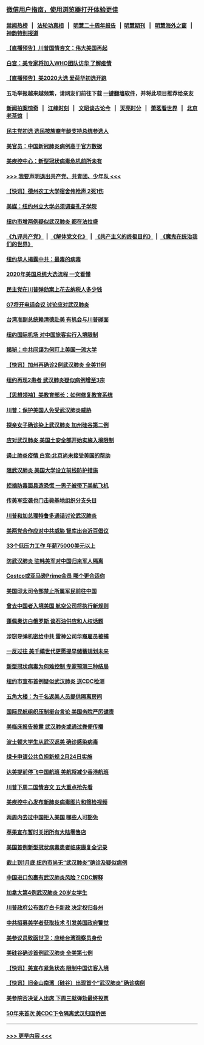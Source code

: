 ### [微信用户指南，使用浏览器打开体验更佳](https://github.com/gfw-breaker/banned-news1/blob/master/indexes/wechat-guide.md?t=0)
#### [禁闻热榜](热点新闻.md?t=0)  &nbsp;&nbsp;|&nbsp;&nbsp; [法轮功真相](https://github.com/gfw-breaker/truth/blob/master/README.md?t=0) &nbsp;&nbsp;|&nbsp;&nbsp; [明慧二十周年报告](https://github.com/gfw-breaker/mh-reports/blob/master/README.md?t=0) &nbsp;&nbsp;|&nbsp;&nbsp;[明慧期刊](https://github.com/gfw-breaker/mh-qikan) &nbsp;&nbsp;|&nbsp;&nbsp; [明慧海外之窗](https://github.com/gfw-breaker/mh-news/blob/master/README.md?t=0) &nbsp;&nbsp;|&nbsp;&nbsp; [神韵特别报道](https://github.com/gfw-breaker/mh-news/blob/master/shenyun.md?t=0)
#### [【直播预告】川普国情咨文：伟大美国再起](../pages/nsc412/n11842079.md?t=02040833) 
#### [白宫：美专家将加入WHO团队访华 了解疫情](../pages/nsc412/n11842198.md?t=02040833) 
#### [【直播预告】美2020大选 爱荷华初选开跑](../pages/nsc412/n11841820.md?t=02040833) 
#### 五毛举报越来越频繁，请网友们前往下载 [一键翻墙软件](https://github.com/gfw-breaker/ssr-accounts)，并将此项目推荐给亲友
#### [新闻拍案惊奇](https://github.com/gfw-breaker/banned-news1/blob/master/pages/link4.md) &nbsp;&nbsp;|&nbsp;&nbsp; [江峰时刻](https://github.com/gfw-breaker/banned-news1/blob/master/pages/link4.md) &nbsp;&nbsp;|&nbsp;&nbsp; [文昭谈古论今](https://github.com/gfw-breaker/banned-news1/blob/master/pages/link4.md) &nbsp;&nbsp;|&nbsp;&nbsp; [天亮时分](https://github.com/gfw-breaker/banned-news1/blob/master/pages/link4.md) &nbsp;&nbsp;|&nbsp;&nbsp; [萧茗看世界](https://github.com/gfw-breaker/banned-news1/blob/master/pages/link4.md) &nbsp;&nbsp;|&nbsp;&nbsp; [北京老茶馆](https://github.com/gfw-breaker/banned-news1/blob/master/pages/link4.md) &nbsp;&nbsp;|&nbsp;&nbsp; 
#### [民主党初选 选民按族裔年龄支持总统参选人](../pages/nsc412/n11842239.md?t=02040833) 
#### [美官员：中国新冠肺炎病例高于官方数据](../pages/nsc412/n11842452.md?t=02040833) 
#### [美疾控中心：新型冠状病毒危机前所未有](../pages/nsc412/n11842406.md?t=02040833) 
#### [>>> 我要声明退出共产党、共青团、少年队 <<<](https://github.com/begood0513/goodnews/blob/master/quit/letter.md) 
#### [【快讯】德州农工大学宿舍传枪声 2死1伤](../pages/nsc412/n11842279.md?t=02040833) 
#### [美媒：纽约州立大学必须调查孔子学院](../pages/nsc412/n11840637.md?t=02040833) 
#### [纽约市增两例疑似武汉肺炎 都在法拉盛](../pages/nsc412/n11840625.md?t=02040833) 
#### [《九评共产党》](https://github.com/begood0513/9ping.md/blob/master/README.md) &nbsp;|&nbsp; [《解体党文化》](../../../../jtdwh.md/blob/master/README.md)  &nbsp;|&nbsp; [《共产主义的终极目的》](../../../../gczydzjmd.md/blob/master/README.md) &nbsp;|&nbsp; [《魔鬼在统治我们的世界》](../../../../mgztzwmdsj.md/blob/master/README.md) 
#### [纽约华人揭露中共：最毒的病毒](../pages/nsc412/n11840631.md?t=02040833) 
#### [2020年美国总统大选流程 一文看懂](../pages/nsc412/n11842056.md?t=02040833) 
#### [民主党在川普弹劾案上花去纳税人多少钱](../pages/nsc412/n11841941.md?t=02040833) 
#### [G7将开电话会议 讨论应对武汉肺炎](../pages/nsc412/n11841658.md?t=02040833) 
#### [台湾准副总统赖清德赴美 有机会与川普碰面](../pages/nsc412/n11841332.md?t=02040833) 
#### [纽约国际机场  对中国旅客实行入境限制](../pages/nsc412/n11840619.md?t=02040833) 
#### [揭秘：中共间谍为何盯上美国一流大学](../pages/nsc412/n11840270.md?t=02040833) 
#### [【快讯】加州再确诊2例武汉肺炎 全美11例](../pages/nsc412/n11840339.md?t=02040833) 
#### [纽约再现2患者 武汉肺炎疑似病例增至3宗](../pages/nsc412/n11840010.md?t=02040833) 
#### [【思想领袖】美教育部长：如何修复教育系统](../pages/nsc412/n11690865.md?t=02040833) 
#### [川普：保护美国人免受武汉肺炎威胁](../pages/nsc412/n11839718.md?t=02040833) 
#### [探亲女子确诊染上武汉肺炎 加州硅谷第二例](../pages/nsc412/n11839784.md?t=02040833) 
#### [应对武汉肺炎 美国土安全部开始实施入境限制](../pages/nsc412/n11839729.md?t=02040833) 
#### [遏止肺炎疫情 白宫:北京尚未接受美国的帮助](../pages/nsc412/n11839660.md?t=02040833) 
#### [阻武汉肺炎 美国大学设立前线防护措施](../pages/nsc412/n11839479.md?t=02040833) 
#### [拒摘防毒面具造恐慌 一男子被带下美航飞机](../pages/nsc412/n11839455.md?t=02040833) 
#### [传美军空袭也门击毙基地组织分支头目](../pages/nsc412/n11839210.md?t=02040833) 
#### [川普和加总理特鲁多通话讨论武汉肺炎](../pages/nsc412/n11839128.md?t=02040833) 
#### [美两党合作应对中共威胁 智库出台近百倡议](../pages/nsc412/n11838437.md?t=02040833) 
#### [33个低压力工作 年薪75000美元以上](../pages/nsc412/n11834441.md?t=02040833) 
#### [防武汉肺炎 驻韩美军对中国归来军人隔离](../pages/nsc412/n11838970.md?t=02040833) 
#### [Costco或亚马逊Prime会员 哪个更合适你](../pages/nsc412/n11834459.md?t=02040833) 
#### [美国印太司令部禁止所属军民前往中国](../pages/nsc412/n11838418.md?t=02040833) 
#### [曾去中国者入境美国 航空公司将执行新规则](../pages/nsc412/n11838375.md?t=02040833) 
#### [蓬佩奥访白俄罗斯 谈石油供应和人权话题](../pages/nsc412/n11838242.md?t=02040833) 
#### [涉窃导弹机密给中共 雷神公司华裔雇员被捕](../pages/nsc412/n11838129.md?t=02040833) 
#### [一反过往 美千禧世代更愿提早储蓄规划未来](../pages/nsc412/n11837601.md?t=02040833) 
#### [新型冠状病毒为何难控制 专家预测三种结局](../pages/nsc412/n11838002.md?t=02040833) 
#### [纽约市宣布首例疑似武汉肺炎 送CDC检测](../pages/nsc412/n11837852.md?t=02040833) 
#### [五角大楼：为千名返美人员提供隔离房间](../pages/nsc412/n11837831.md?t=02040833) 
#### [国际民航组织压制挺台言论 美国务院严厉谴责](../pages/nsc412/n11837791.md?t=02040833) 
#### [美临床报告披露 武汉肺炎或通过粪便传播](../pages/nsc412/n11837626.md?t=02040833) 
#### [波士顿大学生从武汉返美 确诊感染病毒](../pages/nsc412/n11837580.md?t=02040833) 
#### [绿卡申请公共负担新规 2月24日实施](../pages/nsc412/n11836634.md?t=02040833) 
#### [达美提前停飞中国航班 美航将减少香港航班](../pages/nsc412/n11837649.md?t=02040833) 
#### [川普下周二国情咨文 五大重点抢先看](../pages/nsc412/n11837512.md?t=02040833) 
#### [美疾控中心发布新肺炎病毒图片和筛检视频](../pages/nsc412/n11837491.md?t=02040833) 
#### [两周内去过中国拒入美国 哪些人可豁免](../pages/nsc412/n11837400.md?t=02040833) 
#### [苹果宣布暂时关闭所有大陆零售店](../pages/nsc412/n11837097.md?t=02040833) 
#### [美国首例新型冠状病毒患者临床康复全记录](../pages/nsc412/n11836513.md?t=02040833) 
#### [截止到1月底  纽约市尚无“武汉肺炎”确诊及疑似病例](../pages/nsc412/n11836657.md?t=02040833) 
#### [中国进口包裹有武汉肺炎风险？CDC解释](../pages/nsc412/n11836321.md?t=02040833) 
#### [加拿大第4例武汉肺炎 20岁女学生](../pages/nsc412/n11836537.md?t=02040833) 
#### [川普政府公布医疗白卡新政 决定权归各州](../pages/nsc412/n11836336.md?t=02040833) 
#### [中共招募美学者获取技术 引发美国政府警觉](../pages/nsc412/n11836277.md?t=02040833) 
#### [美参议员致函世卫：应给台湾观察员身份](../pages/nsc412/n11836183.md?t=02040833) 
#### [美硅谷确诊首例武汉肺炎 全美第七例](../pages/nsc412/n11836093.md?t=02040833) 
#### [【快讯】美宣布紧急状态 限制中国访客入境](../pages/nsc412/n11836030.md?t=02040833) 
#### [【快讯】旧金山南湾（硅谷）出现首个“武汉肺炎”确诊病例](../pages/nsc412/n11836084.md?t=02040833) 
#### [美参院否决证人出席 下周三就弹劾最终投票](../pages/nsc412/n11835900.md?t=02040833) 
#### [50年来首次 美CDC下令隔离武汉归国侨民](../pages/nsc412/n11835854.md?t=02040833) 

----
#### [ >>> 更早内容 <<< ](../indexes/nsc412-earlier.md)
